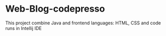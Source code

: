 # Web-Blog-codepresso
This project combine Java and frontend languages: HTML, CSS and code runs in Intellij IDE
